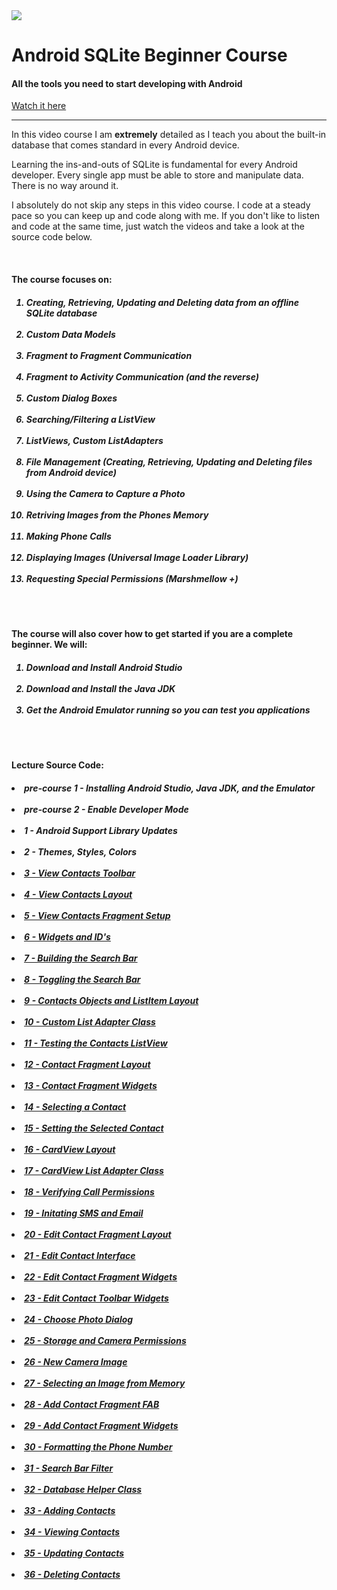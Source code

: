 <a href='https://codingwithmitch.com/courses/android-sqlite-for-beginners/'>
<img class='header-img' src='https://s3.amazonaws.com/codingwithmitch-static-and-media/media/android-sqlite-for-beginners/images/poster.png' />
    </a>

<h1>Android SQLite Beginner Course</h1>
<h4>All the tools you need to start developing with Android</h4>
<a href='https://codingwithmitch.com/courses/android-sqlite-for-beginners/'>Watch it here</a>
<hr>
<p>In this video course I am <b>extremely</b> detailed as I teach you about the built-in database that comes standard in every Android device. </p>

<p>Learning the ins-and-outs of SQLite is fundamental for every Android developer. Every single app must be able to store and manipulate data. There is no way around it. </p>

<p>I absolutely do not skip any steps in this video course. I code at a steady pace so you can keep up and code along with me. If you don't like to listen and code at the same time, just watch the videos and take a look at the source code below.</p>

<br/>
<h4>The course focuses on:</h4>
<h5>
<ol>
    <li>Creating, Retrieving, Updating and Deleting data from an offline SQLite database</li></br>
    <li>Custom Data Models</li></br>
    <li>Fragment to Fragment Communication</li></br>
    <li>Fragment to Activity Communication (and the reverse)</li></br>
    <li>Custom Dialog Boxes</li></br>
    <li>Searching/Filtering a ListView</li></br>
    <li>ListViews, Custom ListAdapters</li></br>
    <li>File Management (Creating, Retrieving, Updating and Deleting files from Android device)</li></br>
    <li>Using the Camera to Capture a Photo</li></br>
    <li>Retriving Images from the Phones Memory</li></br>
    <li>Making Phone Calls</li></br>
    <li>Displaying Images (Universal Image Loader Library)</li></br>
    <li>Requesting Special Permissions (Marshmellow +)</li></br>
</ol>
<br/>
</h5>

<h4>
The course will also cover how to get started if you are a complete beginner. We will:
</h4>
<h5>
<ol>
<li>Download and Install Android Studio</li></br>
<li>Download and Install the Java JDK</li></br>
<li>Get the Android Emulator running so you can test you applications</li></br>
</ol>
<br/>
</h5>

<h4>Lecture Source Code:</h4>
<h5>
    <li>pre-course 1 - Installing Android Studio, Java JDK, and the Emulator</li></br>
    <li>pre-course 2 - Enable Developer Mode</li></br>
    <li>1 - Android Support Library Updates</li></br>
    <li>2 - Themes, Styles, Colors</li></br>
    <li><a href ='https://goo.gl/ceJZUy'>3 - View Contacts Toolbar</a></li></br>
    <li><a href='https://goo.gl/DtHQrH'>4 - View Contacts Layout</a></li></br>
    <li><a href='https://goo.gl/7PSBk7'>5 - View Contacts Fragment Setup</a></li></br>
    <li><a href='https://goo.gl/NGCsxs'>6 - Widgets and ID's</a></li></br>
    <li><a href='https://goo.gl/EGfj7g'>7 - Building the Search Bar</a></li></br>
    <li><a href='https://goo.gl/sZkFLk'>8 - Toggling the Search Bar</a></li></br>
    <li><a href='https://goo.gl/q4CyJr'>9 - Contacts Objects and ListItem Layout</a></li></br>
    <li><a href='https://goo.gl/sA6emk'>10 - Custom List Adapter Class</a></li></br>
    <li><a href='https://goo.gl/bS5tii'>11 - Testing the Contacts ListView</a></li></br>
    <li><a href='https://goo.gl/ND1EMR'>12 - Contact Fragment Layout</a></li></br>
    <li><a href='https://goo.gl/2ie5tM'>13 - Contact Fragment Widgets</a></li></br>
    <li><a href='https://goo.gl/8ddzTW'>14 - Selecting a Contact</a></li></br>
    <li><a href='https://goo.gl/a6YPZR'>15 - Setting the Selected Contact</a></li></br>
    <li><a href='https://goo.gl/64bFM3'>16 - CardView Layout</a></li></br>
    <li><a href='https://goo.gl/yY3F9q'>17 - CardView List Adapter Class</a></li></br>
    <li><a href='https://goo.gl/LpiMcD'>18 - Verifying Call Permissions</a></li></br>
    <li><a href='https://goo.gl/bBK8m9'>19 - Initating SMS and Email</a></li></br>
    <li><a href='https://goo.gl/P1Hkuq'>20 - Edit Contact Fragment Layout</a></li></br>
    <li><a href='https://goo.gl/Jdm52Y'>21 - Edit Contact Interface</a></li></br>
    <li><a href='https://goo.gl/e9rk33'>22 - Edit Contact Fragment Widgets</a></li></br>
    <li><a href='https://goo.gl/BR516u'>23 - Edit Contact Toolbar Widgets</a></li></br>
    <li><a href='https://goo.gl/ExBQzr'>24 - Choose Photo Dialog</a></li></br>
    <li><a href='https://goo.gl/STJoz5'>25 - Storage and Camera Permissions</a></li></br>
    <li><a href='https://goo.gl/2Kibge'>26 - New Camera Image</a></li></br>
    <li><a href='https://goo.gl/8rn9rX'>27 - Selecting an Image from Memory</a></li></br>
    <li><a href='https://goo.gl/bhfQ6p'>28 - Add Contact Fragment FAB</a></li></br>
    <li><a href='https://goo.gl/HtH8kr'>29 - Add Contact Fragment Widgets</a></li></br>
    <li><a href='https://goo.gl/cg3fn5'>30 - Formatting the Phone Number</a></li></br>
    <li><a href='https://goo.gl/cxX7mf'>31 - Search Bar Filter</a></li></br>
    <li><a href='https://goo.gl/YkCQkF'>32 - Database Helper Class</a></li></br>
    <li><a href='https://goo.gl/NZ3TnV'>33 - Adding Contacts</a></li></br>
    <li><a href='https://goo.gl/87Zwyd'>34 - Viewing Contacts</a></li></br>
    <li><a href='https://goo.gl/makBsP'>35 - Updating Contacts</a></li></br>
    <li><a href='https://goo.gl/fH1EdB'>36 - Deleting Contacts</a></li></br>
    
<br/>


